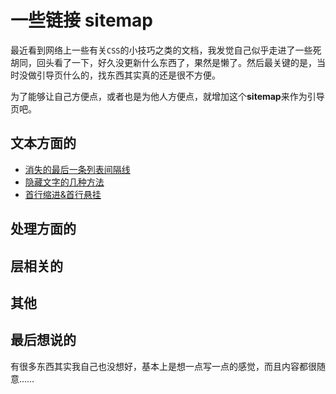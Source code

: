 # 一些链接 sitemap
最近看到网络上一些有关`CSS`的小技巧之类的文档，我发觉自己似乎走进了一些死胡同，回头看了一下，好久没更新什么东西了，果然是懒了。然后最关键的是，当时没做引导页什么的，找东西其实真的还是很不方便。

为了能够让自己方便点，或者也是为他人方便点，就增加这个**sitemap**来作为引导页吧。

## 文本方面的
* [消失的最后一条列表间隔线](text/hidden_list_last_border.md)
* [隐藏文字的几种方法](text/hide_text.md)
* [首行缩进&首行悬挂](text/text-indent.md)

## 处理方面的

## 层相关的

## 其他

## 最后想说的
有很多东西其实我自己也没想好，基本上是想一点写一点的感觉，而且内容都很随意……